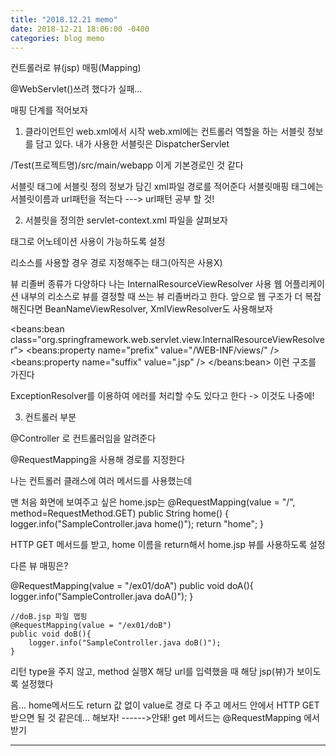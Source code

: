 ```yaml
---
title: "2018.12.21 memo"
date: 2018-12-21 18:06:00 -0400
categories: blog memo
---
```



컨트롤러로 뷰(jsp) 매핑(Mapping)

@WebServlet()쓰려 했다가 실패...


매핑 단계를 적어보자

1) 클라이언트인 web.xml에서 시작
web.xml에는 컨트롤러 역할을 하는 서블릿 정보를 담고 있다.
내가 사용한 서블릿은 DispatcherServlet

/Test(프로젝트명)/src/main/webapp
이게 기본경로인 것 같다

서블릿 태그에 서블릿 정의 정보가 담긴 xml파일 경로를 적어준다
서블릿매핑 태그에는 서블릿이름과 url패턴을 적는다
---> url패턴 공부 할 것!


2) 서블릿을 정의한 servlet-context.xml 파일을 살펴보자

<annotation-driven /> 태그로 어노테이션 사용이 가능하도록 설정

리소스를 사용할 경우 경로 지정해주는 태그(아직은 사용X)
<resources mapping="/resources/**" location="/resources/" />

뷰 리졸버 종류가 다양하다
나는 InternalResourceViewResolver 사용
웹 어플리케이션 내부의 리소스로 뷰를 결정할 때 쓰는 뷰 리졸버라고 한다.
앞으로 웹 구조가 더 복잡해진다면 BeanNameViewResolver, XmlViewResolver도 사용해보자

<beans:bean
		class="org.springframework.web.servlet.view.InternalResourceViewResolver">
		<!-- 뷰의 접두어, 접미어 설정: 파일명만 작성할 수 있도록 세팅 -->
		<!-- 접두어: 디렉터리 -->
		<beans:property name="prefix" value="/WEB-INF/views/" />
		<!-- 접미어: 확장자 -->
		<beans:property name="suffix" value=".jsp" />
	</beans:bean>
이런 구조를 가진다

ExceptionResolver를 이용하여 에러를 처리할 수도 있다고 한다 -> 이것도 나중에!


3) 컨트롤러 부분

@Controller 로 컨트롤러임을 알려준다

@RequestMapping을 사용해 경로를 지정한다

나는 컨트롤러 클래스에 여러 메서드를 사용했는데

맨 처음 화면에 보여주고 싶은 home.jsp는
@RequestMapping(value = "/", method=RequestMethod.GET)
	public String home() {
		logger.info("SampleController.java home()");
		return "home";
	}
  
HTTP GET 메서드를 받고, home 이름을 return해서 home.jsp 뷰를 사용하도록 설정


다른 뷰 매핑은?

@RequestMapping(value = "/ex01/doA")
	public void doA(){
		logger.info("SampleController.java doA()");
	}

	//doB.jsp 파일 맵핑
	@RequestMapping(value = "/ex01/doB")
	public void doB(){
		logger.info("SampleController.java doB()");
	}

리턴 type을 주지 않고, method 실행X
해당 url를 입력했을 때 해당 jsp(뷰)가 보이도록 설정했다

음... home메서드도 return 값 없이 value로 경로 다 주고
메서드 안에서 HTTP GET 받으면 될 것 같은데... 해보자!
------>안돼! get 메서드는 @RequestMapping 에서 받기

---

